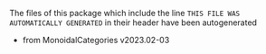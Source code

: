 The files of this package which include the line `THIS FILE WAS AUTOMATICALLY GENERATED` in their header have been autogenerated

* from MonoidalCategories v2023.02-03
